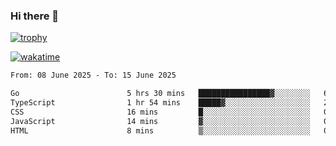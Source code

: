 ### Hi there 👋

[![trophy](https://github-profile-trophy.vercel.app/?username=cxnky&theme=dracula)](https://github.com/ryo-ma/github-profile-trophy)

[![wakatime](https://wakatime.com/badge/user/1c39c599-5497-41b9-a5be-2c4676e7fd23.svg)](https://wakatime.com/@1c39c599-5497-41b9-a5be-2c4676e7fd23)
<!--START_SECTION:waka-->

```txt
From: 08 June 2025 - To: 15 June 2025

Go                        5 hrs 30 mins   ████████████████▓░░░░░░░░   66.13 %
TypeScript                1 hr 54 mins    █████▓░░░░░░░░░░░░░░░░░░░   22.93 %
CSS                       16 mins         █░░░░░░░░░░░░░░░░░░░░░░░░   03.37 %
JavaScript                14 mins         ▓░░░░░░░░░░░░░░░░░░░░░░░░   02.89 %
HTML                      8 mins          ▒░░░░░░░░░░░░░░░░░░░░░░░░   01.60 %
```

<!--END_SECTION:waka-->
